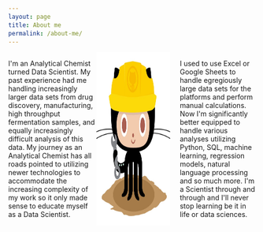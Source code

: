 ```yaml
---
layout: page
title: About me
permalink: /about-me/
---
```


<div style="display: flex; align-items: row;">
  <div>
    <p>I'm an Analytical Chemist turned Data Scientist. My past experience had me handling increasingly larger data sets from drug discovery, manufacturing, high throughput fermentation samples, and equally increasingly difficult analysis of this data. My journey as an Analytical Chemist has all roads pointed to utilizing newer technologies to accommodate the increasing complexity of my work so it only made sense to educate myself as a Data Scientist.</p>
  </div>
  <img src="../images/404.jpg" alt="Image" style="width: 150px; margin-right: 20px;">
  <div>
    <p> I used to use Excel or Google Sheets to handle egregiously large data sets for the platforms and perform manual calculations. Now I'm significantly better equipped to handle various analyses utilizing Python, SQL, machine learning, regression models, natural language processing and so much more. I'm a Scientist through and through and I'll never stop learning be it in life or data sciences.</p>
    </div>
</div>